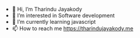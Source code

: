 - 👋 Hi, I’m Tharindu Jayakody
- 👀 I’m interested in Software development
- 🌱 I’m currently learning javascript
- 📫 How to reach me https://tharindujayakody.me

<!---
tharindudj/tharindudj is a ✨ special ✨ repository because its `README.md` (this file) appears on your GitHub profile.
You can click the Preview link to take a look at your changes.
--->
